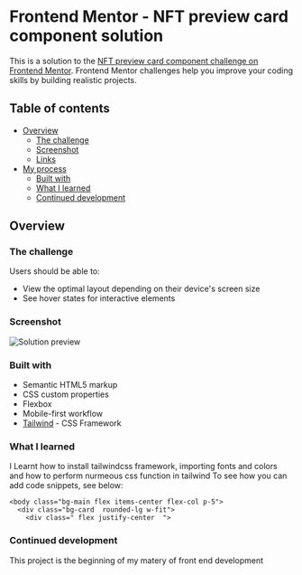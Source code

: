 # Frontend Mentor - NFT preview card component solution

This is a solution to the [NFT preview card component challenge on Frontend Mentor](https://www.frontendmentor.io/challenges/nft-preview-card-component-SbdUL_w0U). Frontend Mentor challenges help you improve your coding skills by building realistic projects. 

## Table of contents

- [Overview](#overview)
  - [The challenge](#the-challenge)
  - [Screenshot](#screenshot)
  - [Links](#links)
- [My process](#my-process)
  - [Built with](#built-with)
  - [What I learned](#what-i-learned)
  - [Continued development](#continued-development)
 
## Overview

### The challenge

Users should be able to:

- View the optimal layout depending on their device's screen size
- See hover states for interactive elements

### Screenshot

![Solution preview](./images/screenshot.jpg)



### Built with

- Semantic HTML5 markup
- CSS custom properties
- Flexbox
- Mobile-first workflow
- [Tailwind](https://tailwindcss.com/) - CSS Framework




### What I learned

I Learnt how to install tailwindcss framework, importing fonts and colors and how to perform nurmeous css function in tailwind
To see how you can add code snippets, see below:


```
<body class="bg-main flex items-center flex-col p-5">
  <div class="bg-card  rounded-lg w-fit">
    <div class=" flex justify-center  ">
```



### Continued development

This project is the beginning of my matery of front end development



